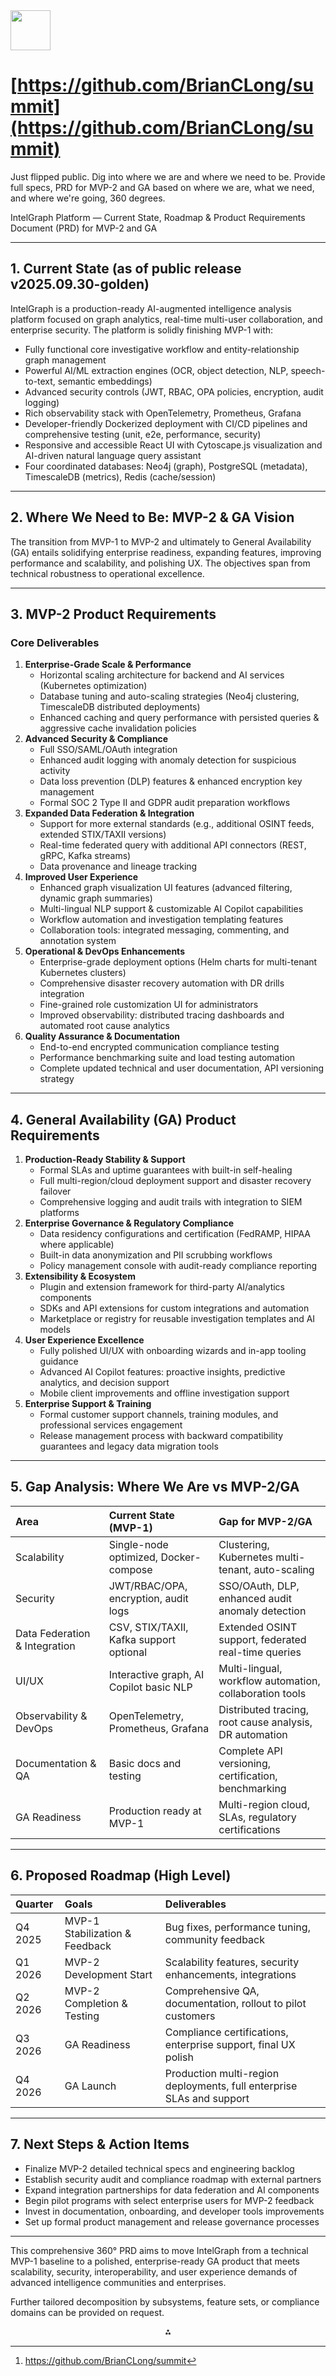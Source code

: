 <img src="https://r2cdn.perplexity.ai/pplx-full-logo-primary-dark%402x.png" style="height:64px;margin-right:32px"/>

# [https://github.com/BrianCLong/summit](https://github.com/BrianCLong/summit)

Just flipped public. Dig into where we are and where we need to be. Provide full specs, PRD for MVP-2 and GA based on where we are, what we need, and where we're going, 360 degrees.

IntelGraph Platform — Current State, Roadmap \& Product Requirements Document (PRD) for MVP-2 and GA

---

## 1. Current State (as of public release v2025.09.30-golden)

IntelGraph is a production-ready AI-augmented intelligence analysis platform focused on graph analytics, real-time multi-user collaboration, and enterprise security. The platform is solidly finishing MVP-1 with:

- Fully functional core investigative workflow and entity-relationship graph management
- Powerful AI/ML extraction engines (OCR, object detection, NLP, speech-to-text, semantic embeddings)
- Advanced security controls (JWT, RBAC, OPA policies, encryption, audit logging)
- Rich observability stack with OpenTelemetry, Prometheus, Grafana
- Developer-friendly Dockerized deployment with CI/CD pipelines and comprehensive testing (unit, e2e, performance, security)
- Responsive and accessible React UI with Cytoscape.js visualization and AI-driven natural language query assistant
- Four coordinated databases: Neo4j (graph), PostgreSQL (metadata), TimescaleDB (metrics), Redis (cache/session)

---

## 2. Where We Need to Be: MVP-2 \& GA Vision

The transition from MVP-1 to MVP-2 and ultimately to General Availability (GA) entails solidifying enterprise readiness, expanding features, improving performance and scalability, and polishing UX. The objectives span from technical robustness to operational excellence.

---

## 3. MVP-2 Product Requirements

### Core Deliverables

1. **Enterprise-Grade Scale \& Performance**
   - Horizontal scaling architecture for backend and AI services (Kubernetes optimization)
   - Database tuning and auto-scaling strategies (Neo4j clustering, TimescaleDB distributed deployments)
   - Enhanced caching and query performance with persisted queries \& aggressive cache invalidation policies
2. **Advanced Security \& Compliance**
   - Full SSO/SAML/OAuth integration
   - Enhanced audit logging with anomaly detection for suspicious activity
   - Data loss prevention (DLP) features \& enhanced encryption key management
   - Formal SOC 2 Type II and GDPR audit preparation workflows
3. **Expanded Data Federation \& Integration**
   - Support for more external standards (e.g., additional OSINT feeds, extended STIX/TAXII versions)
   - Real-time federated query with additional API connectors (REST, gRPC, Kafka streams)
   - Data provenance and lineage tracking
4. **Improved User Experience**
   - Enhanced graph visualization UI features (advanced filtering, dynamic graph summaries)
   - Multi-lingual NLP support \& customizable AI Copilot capabilities
   - Workflow automation and investigation templating features
   - Collaboration tools: integrated messaging, commenting, and annotation system
5. **Operational \& DevOps Enhancements**
   - Enterprise-grade deployment options (Helm charts for multi-tenant Kubernetes clusters)
   - Comprehensive disaster recovery automation with DR drills integration
   - Fine-grained role customization UI for administrators
   - Improved observability: distributed tracing dashboards and automated root cause analytics
6. **Quality Assurance \& Documentation**
   - End-to-end encrypted communication compliance testing
   - Performance benchmarking suite and load testing automation
   - Complete updated technical and user documentation, API versioning strategy

---

## 4. General Availability (GA) Product Requirements

1. **Production-Ready Stability \& Support**
   - Formal SLAs and uptime guarantees with built-in self-healing
   - Full multi-region/cloud deployment support and disaster recovery failover
   - Comprehensive logging and audit trails with integration to SIEM platforms
2. **Enterprise Governance \& Regulatory Compliance**
   - Data residency configurations and certification (FedRAMP, HIPAA where applicable)
   - Built-in data anonymization and PII scrubbing workflows
   - Policy management console with audit-ready compliance reporting
3. **Extensibility \& Ecosystem**
   - Plugin and extension framework for third-party AI/analytics components
   - SDKs and API extensions for custom integrations and automation
   - Marketplace or registry for reusable investigation templates and AI models
4. **User Experience Excellence**
   - Fully polished UI/UX with onboarding wizards and in-app tooling guidance
   - Advanced AI Copilot features: proactive insights, predictive analytics, and decision support
   - Mobile client improvements and offline investigation support
5. **Enterprise Support \& Training**
   - Formal customer support channels, training modules, and professional services engagement
   - Release management process with backward compatibility guarantees and legacy data migration tools

---

## 5. Gap Analysis: Where We Are vs MVP-2/GA

| Area                           | Current State (MVP-1)                   | Gap for MVP-2/GA                                        |
| :----------------------------- | :-------------------------------------- | :------------------------------------------------------ |
| Scalability                    | Single-node optimized, Docker-compose   | Clustering, Kubernetes multi-tenant, auto-scaling       |
| Security                       | JWT/RBAC/OPA, encryption, audit logs    | SSO/OAuth, DLP, enhanced audit anomaly detection        |
| Data Federation \& Integration | CSV, STIX/TAXII, Kafka support optional | Extended OSINT support, federated real-time queries     |
| UI/UX                          | Interactive graph, AI Copilot basic NLP | Multi-lingual, workflow automation, collaboration tools |
| Observability \& DevOps        | OpenTelemetry, Prometheus, Grafana      | Distributed tracing, root cause analysis, DR automation |
| Documentation \& QA            | Basic docs and testing                  | Complete API versioning, certification, benchmarking    |
| GA Readiness                   | Production ready at MVP-1               | Multi-region cloud, SLAs, regulatory certifications     |

---

## 6. Proposed Roadmap (High Level)

| Quarter | Goals                           | Deliverables                                                          |
| :------ | :------------------------------ | :-------------------------------------------------------------------- |
| Q4 2025 | MVP-1 Stabilization \& Feedback | Bug fixes, performance tuning, community feedback                     |
| Q1 2026 | MVP-2 Development Start         | Scalability features, security enhancements, integrations             |
| Q2 2026 | MVP-2 Completion \& Testing     | Comprehensive QA, documentation, rollout to pilot customers           |
| Q3 2026 | GA Readiness                    | Compliance certifications, enterprise support, final UX polish        |
| Q4 2026 | GA Launch                       | Production multi-region deployments, full enterprise SLAs and support |

---

## 7. Next Steps \& Action Items

- Finalize MVP-2 detailed technical specs and engineering backlog
- Establish security audit and compliance roadmap with external partners
- Expand integration partnerships for data federation and AI components
- Begin pilot programs with select enterprise users for MVP-2 feedback
- Invest in documentation, onboarding, and developer tools improvements
- Set up formal product management and release governance processes

---

This comprehensive 360° PRD aims to move IntelGraph from a technical MVP-1 baseline to a polished, enterprise-ready GA product that meets scalability, security, interoperability, and user experience demands of advanced intelligence communities and enterprises.

Further tailored decomposition by subsystems, feature sets, or compliance domains can be provided on request.
<span style="display:none">[^1]</span>

<div align="center">⁂</div>

[^1]: https://github.com/BrianCLong/summit
